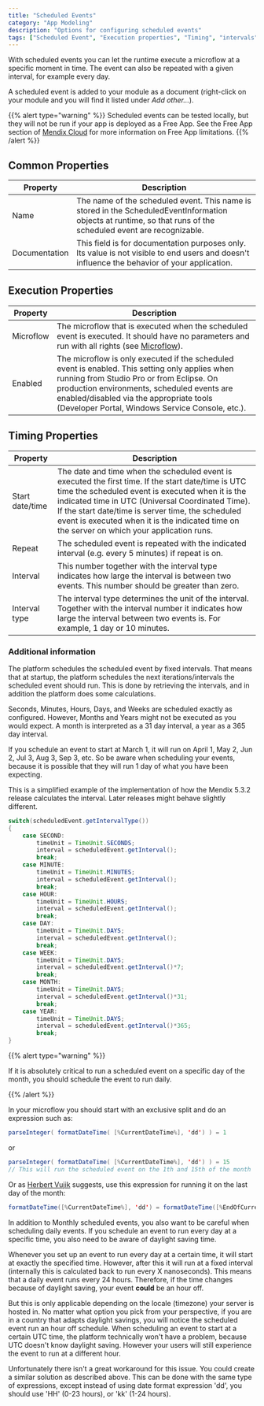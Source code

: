 ```yaml
---
title: "Scheduled Events"
category: "App Modeling"
description: "Options for configuring scheduled events"
tags: ["Scheduled Event", "Execution properties", "Timing", "intervals", "scheduling issues", "time zones", "daylight saving"]
---
```



With scheduled events you can let the runtime execute a microflow at a specific moment in time. The event can also be repeated with a given interval, for example every day.

A scheduled event is added to your module as a document (right-click on your module and you will find it listed under *Add other...*).

{{% alert type="warning" %}}
Scheduled events can be tested locally, but they will not be run if your app is deployed as a Free App. See the Free App section of [Mendix Cloud](/developerportal/deploy/mendix-cloud-deploy#free-app) for more information on Free App limitations.
{{% /alert %}}

## Common Properties

| Property | Description |
| --- | --- |
| Name | The name of the scheduled event. This name is stored in the ScheduledEventInformation objects at runtime, so that runs of the scheduled event are recognizable. |
| Documentation | This field is for documentation purposes only. Its value is not visible to end users and doesn't influence the behavior of your application. |

## Execution Properties

| Property | Description |
| --- | --- |
| Microflow | The microflow that is executed when the scheduled event is executed. It should have no parameters and run with all rights (see [Microflow](microflow)). |
| Enabled | The microflow is only executed if the scheduled event is enabled. This setting only applies when running from Studio Pro or from Eclipse. On production environments, scheduled events are enabled/disabled via the appropriate tools (Developer Portal, Windows Service Console, etc.). |

## Timing Properties

| Property | Description |
| --- | --- |
| Start date/time | The date and time when the scheduled event is executed the first time. If the start date/time is UTC time the scheduled event is executed when it is the indicated time in UTC (Universal Coordinated Time). If the start date/time is server time, the scheduled event is executed when it is the indicated time on the server on which your application runs. |
| Repeat | The scheduled event is repeated with the indicated interval (e.g. every 5 minutes) if repeat is on. |
| Interval | This number together with the interval type indicates how large the interval is between two events. This number should be greater than zero. |
| Interval type | The interval type determines the unit of the interval. Together with the interval number it indicates how large the interval between two events is. For example, 1 day or 10 minutes. |

### Additional information

The platform schedules the scheduled event by fixed intervals. That means that at startup, the platform schedules the next iterations/intervals the scheduled event should run. This is done by retrieving the intervals, and in addition the platform does some calculations.

Seconds, Minutes, Hours, Days, and Weeks are scheduled exactly as configured. However, Months and Years might not be executed as you would expect. A month is interpreted as a 31 day interval, a year as a 365 day interval.

If you schedule an event to start at March 1, it will run on April 1, May 2, Jun 2, Jul 3, Aug 3, Sep 3, etc. So be aware when scheduling your events, because it is possible that they will run 1 day of what you have been expecting.

This is a simplified example of the implementation of how the Mendix 5.3.2 release calculates the interval. Later releases might behave slightly different.

```java
switch(scheduledEvent.getIntervalType())
{
    case SECOND:
        timeUnit = TimeUnit.SECONDS;
        interval = scheduledEvent.getInterval();
        break;
    case MINUTE:
        timeUnit = TimeUnit.MINUTES;
        interval = scheduledEvent.getInterval();
        break;
    case HOUR:
        timeUnit = TimeUnit.HOURS;
        interval = scheduledEvent.getInterval();
        break;
    case DAY:
        timeUnit = TimeUnit.DAYS;
        interval = scheduledEvent.getInterval();
        break;
    case WEEK:
        timeUnit = TimeUnit.DAYS;
        interval = scheduledEvent.getInterval()*7;
        break;
    case MONTH:
        timeUnit = TimeUnit.DAYS;
        interval = scheduledEvent.getInterval()*31;
        break;
    case YEAR:
        timeUnit = TimeUnit.DAYS;
        interval = scheduledEvent.getInterval()*365;
        break;
}
```

{{% alert type="warning" %}}

If it is absolutely critical to run a scheduled event on a specific day of the month, you should schedule the event to run daily. 

{{% /alert %}}

In your microflow you should start with an exclusive split and do an expression such as:

```java
parseInteger( formatDateTime( [%CurrentDateTime%], 'dd') ) = 1
```

or

```java
parseInteger( formatDateTime( [%CurrentDateTime%], 'dd') ) = 15
// This will run the scheduled event on the 1th and 15th of the month
```

Or as [Herbert Vujik](https://mxforum.mendix.com/questions/6934/How-are-monthly-Scheduled-Events-planned#10518) suggests, use this expression for running it on the last day of the month:

```java
formatDateTime([%CurrentDateTime%], 'dd') = formatDateTime([%EndOfCurrentMonth%], 'dd') 
```

In addition to Monthly scheduled events, you also want to be careful when scheduling daily events. If you schedule an event to run every day at a specific time, you also need to be aware of daylight saving time.

Whenever you set up an event to run every day at a certain time, it will start at exactly the specified time. However, after this it will run at a fixed interval (internally this is calculated back to run every X nanoseconds). This means that a daily event runs every 24 hours. Therefore, if the time changes because of daylight saving, your event **could** be an hour off.

But this is only applicable depending on the locale (timezone) your server is hosted in. No matter what option you pick from your perspective, if you are in a country that adapts daylight savings, you will notice the scheduled event run an hour off schedule. When scheduling an event to start at a certain UTC time, the platform technically won't have a problem, because UTC doesn't know daylight saving. However your users will still experience the event to run at a different hour.

Unfortunately there isn't a great workaround for this issue. You could create a similar solution as described above. This can be done with the same type of expressions, except instead of using date format expression 'dd', you should use 'HH' (0-23 hours), or 'kk' (1-24 hours).
